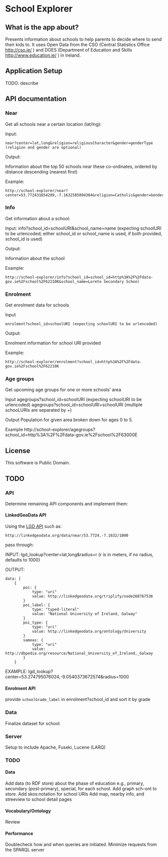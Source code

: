 # School Explorer

## What is the app about?

Presents information about schools to help parents to decide where to send their kids to. It uses Open Data from the CSO (Central Statistics Office http://cso.ie/ ) and DOES (Department of Education and Skills http://www.education.ie/ ) in Ireland.

## Application Setup

TODO: describe

## API documentation

### Near
Get all schools near a certain location (lat/lng):

Input:

	near?center=lat,long&religion=religiousCharacter&gender=genderType (religion and gender are optional)
	
Output:

Information about the top 50 schools near these co-ordinates, ordered by distance descending (nearest first)

Example:

	http://school-explorer/near?center=53.772431654289,-7.1632585894304&religion=Catholic&gender=Gender_Boys

### Info
Get information about a school:

Input:
	info?school_id=schoolURI&school_name=name (expecting schoolURI to be urlencoded; either school_id or school_name is used, if both provided, school_id is used)
	
Output:

Information about the school

Example:

	http://school-explorer/info?school_id=school_id=http%3A%2F%2Fdata-gov.ie%2Fschool%2F62210K&school_name=Loreto Secondary School

### Enrolment
Get enrolment data for schools

Input

    enrolment?school_id=schoolURI (expecting schoolURI to be urlencoded)

Output:

Enrolment information for school URI provided

Example:

    http://school-explorer/enrolment?school_id=http%3A%2F%2Fdata-gov.ie%2Fschool%2F62210K


### Age groups
Get upcoming age groups for one or more schools' area

Input
    agegroups?school_id=schoolURI (expecting schoolURI to be urlencoded)
    agegroups?school_id=schoolURI+schoolURI (multiple schooLURIs are separated by +)

Output
Population for given area broken down for ages 0 to 5.

Example
    http://school-explorer/agegroups?school_id=http%3A%2F%2Fdata-gov.ie%2Fschool%2F63000E


## License

This software is Public Domain.


## TODO

### API
Determine remaining API components and implement them:
 
#### LinkedGeoData API

Using the [LGD API](http://linkedgeodata.org/OnlineAccess/RestApi?v=klu "linkedgeodata.org : Online&nbsp;Access&nbsp;/&nbsp;Rest&nbsp;Api") such as:

	http://linkedgeodata.org/data/near/53.7724,-7.1632/1000
	
pass through:

INPUT: lgd_lookup?center=lat,long&radius=r (r is in meters, if no radius, defaults to 1000)

OUTPUT:

	data: [
		{
			poi: {
				type: "uri"
				value: http://linkedgeodata.org/triplify/node268767536
			}
			poi_label: {
				type: "typed-literal"
				value: "National University of Ireland, Galway"
			}
			poi_type: {
				type: "uri"
				value: http://linkedgeodata.org/ontology/University
			}
			sameas: {
				type: "uri"
				value: http://dbpedia.org/resource/National_University_of_Ireland,_Galway
			}
		}
		
EXAMPLE: lgd_lookup?center=53.274795076024,-9.0540373672574&radius=1000

#### Enrolment API 

provide `schoolGrade_label` in enrolment?school_id and sort it by grade

### Data
Finalize dataset for school.

### Server
Setup to include Apache, Fuseki, Lucene (LARQ)

### TODO
#### Data
Add data (to RDF store) about the phase of education e.g., primary, secondary (post-primary), special, for each school.
Add graph sch-ont to store.
Add skos:notation for school URIs
Add map, nearby info, and streeview to school detail pages

#### Vocabulary/Ontology
Review

#### Performance
Doublecheck how and when queries are initiated. Minimize requests from the SPARQL server
